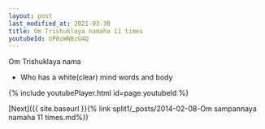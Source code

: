 ```yaml
---
layout: post
last_modified_at: 2021-03-30
title: Om Trishuklaya namaha 11 times
youtubeId: UP8zWNBzG4Q
---
```

 
 
Om Trishuklaya nama 
 
 -  Who has a white(clear) mind  words and body 
 
  
 
  
 
 
 
 
 
 


{% include youtubePlayer.html id=page.youtubeId %}
 
[Next]({{ site.baseurl }}{% link  split1/_posts/2014-02-08-Om sampannaya namaha 11 times.md%})
 
